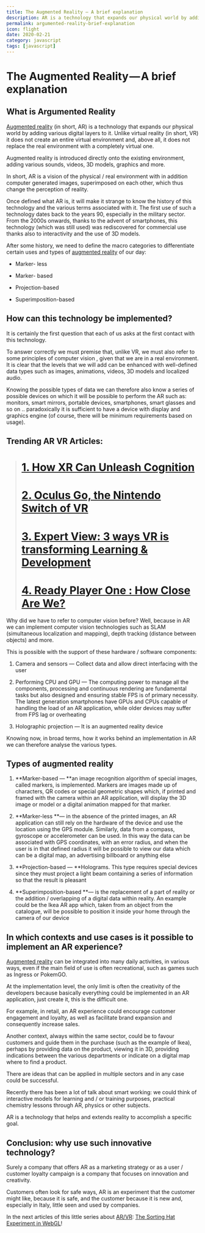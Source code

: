 ```yaml
---
title: The Augmented Reality — A brief explanation
description: AR is a technology that expands our physical world by adding various digital layers to it. Unlike virtual reality (in short, VR) it does not create an entire virtual environment and, above all, it does not replace the real environment with a completely virtual one
permalink: argumented-reality-brief-explanation
icon: flight
date: 2020-02-21
category: javascript
tags: [javascript]
---
```



# The Augmented Reality — A brief explanation



## What is Argumented Reality

[Augmented reality](https://arvrjourney.com/) (in short, AR) is a technology that expands our physical world by adding various digital layers to it. Unlike virtual reality (in short, VR) it does not create an entire virtual environment and, above all, it does not replace the real environment with a completely virtual one.

Augmented reality is introduced directly onto the existing environment, adding various sounds, videos, 3D models, graphics and more.

In short, AR is a vision of the physical / real environment with in addition computer generated images, superimposed on each other, which thus change the perception of reality.

Once defined what AR is, it will make it strange to know the history of this technology and the various terms associated with it. The first use of such a technology dates back to the years 90, especially in the military sector. From the 2000s onwards, thanks to the advent of smartphones, this technology (which was still used) was rediscovered for commercial use thanks also to interactivity and the use of 3D models.

After some history, we need to define the macro categories to differentiate certain uses and types of [augmented reality](https://arvrjourney.com/) of our day:

* Marker- less

* Marker- based

* Projection-based

* Superimposition-based

## How can this technology be implemented?

It is certainly the first question that each of us asks at the first contact with this technology.

To answer correctly we must premise that, unlike VR, we must also refer to some principles of computer vision , given that we are in a real environment. It is clear that the levels that we will add can be enhanced with well-defined data types such as images, animations, videos, 3D models and localized audio.

Knowing the possible types of data we can therefore also know a series of possible devices on which it will be possible to perform the AR such as: monitors, smart mirrors, portable devices, smartphones, smart glasses and so on .. paradoxically it is sufficient to have a device with display and graphics engine (of course, there will be minimum requirements based on usage).

## Trending AR VR Articles:
> # [1. How XR Can Unleash Cognition](https://arvrjourney.com/how-xr-can-unleash-cognition-3bda13026ade)
> # [2. Oculus Go, the Nintendo Switch of VR](https://arvrjourney.com/oculus-go-the-nintendo-switch-of-vr-6827e1b91055)
> # [3. Expert View: 3 ways VR is transforming Learning & Development](https://arvrjourney.com/expert-view-3-ways-vr-is-transforming-learning-development-487a021e8334)
> # [4. Ready Player One : How Close Are We?](https://arvrjourney.com/ready-player-one-how-close-are-we-8af973c1cfa0)

Why did we have to refer to computer vision before? Well, because in AR we can implement computer vision technologies such as SLAM (simultaneous localization and mapping), depth tracking (distance between objects) and more.

This is possible with the support of these hardware / software components:

1. Camera and sensors — Collect data and allow direct interfacing with the user

2. Performing CPU and GPU — The computing power to manage all the components, processing and continuous rendering are fundamental tasks but also designed and ensuring stable FPS is of primary necessity. The latest generation smartphones have GPUs and CPUs capable of handling the load of an AR application, while older devices may suffer from FPS lag or overheating

3. Holographic projection — It is an augmented reality device

Knowing now, in broad terms, how it works behind an implementation in AR we can therefore analyse the various types.

## Types of augmented reality

1. **Marker-based — **an image recognition algorithm of special images, called markers, is implemented. Markers are images made up of characters, QR codes or special geometric shapes which, if printed and framed with the camera within an AR application, will display the 3D image or model or a digital animation mapped for that marker.

2. **Marker-less **— in the absence of the printed images, an AR application can still rely on the hardware of the device and use the location using the GPS module. Similarly, data from a compass, gyroscope or accelerometer can be used. In this way the data can be associated with GPS coordinates, with an error radius, and when the user is in that defined radius it will be possible to view our data which can be a digital map, an advertising billboard or anything else

3. **Projection-based — **Holograms. This type requires special devices since they must project a light beam containing a series of information so that the result is pleasant

4. **Superimposition-based **— is the replacement of a part of reality or the addition / overlapping of a digital data within reality. An example could be the Ikea AR app which, taken from an object from the catalogue, will be possible to position it inside your home through the camera of our device

## In which contexts and use cases is it possible to implement an AR experience?

[Augmented reality](https://arvrjourney.com/) can be integrated into many daily activities, in various ways, even if the main field of use is often recreational, such as games such as Ingress or PokemGO.

At the implementation level, the only limit is often the creativity of the developers because basically everything could be implemented in an AR application, just create it, this is the difficult one.

For example, in retail, an AR experience could encourage customer engagement and loyalty, as well as facilitate brand expansion and consequently increase sales.

Another context, always within the same sector, could be to favour customers and guide them in the purchase (such as the example of Ikea), perhaps by providing data on the product, viewing it in 3D, providing indications between the various departments or indicate on a digital map where to find a product.

There are ideas that can be applied in multiple sectors and in any case could be successful.

Recently there has been a lot of talk about smart working: we could think of interactive models for learning and / or training purposes, practical chemistry lessons through AR, physics or other subjects.

AR is a technology that helps and extends reality to accomplish a specific goal.

## Conclusion: why use such innovative technology?

Surely a company that offers AR as a marketing strategy or as a user / customer loyalty campaign is a company that focuses on innovation and creativity.

Customers often look for safe ways, AR is an experiment that the customer might like, because it is safe, and the customer because it is new and, especially in Italy, little seen and used by companies.

In the next articles of this little series about [AR/VR](https://arvrjourney.com/): [The Sorting Hat Experiment in WebGL](https://medium.com/@miki.lombi/the-sorting-hat-experiment-webar-in-pure-js-c53b91863c66)!
